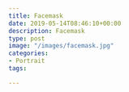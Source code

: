 ```yaml
---
title: Facemask
date: 2019-05-14T08:46:10+00:00
description: Facemask
type: post
image: "/images/facemask.jpg"
categories:
- Portrait
tags:

---
```

